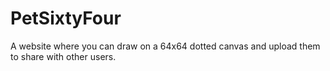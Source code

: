 # PetSixtyFour
A website where you can draw on a 64x64 dotted canvas and upload them to share with other users.